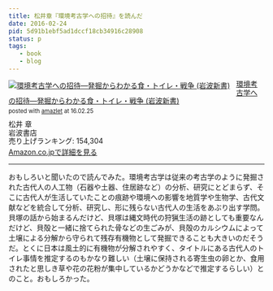 ```yaml
---
title: 松井章『環境考古学への招待』を読んだ
date: 2016-02-24
pid: 5d91b1ebf5ad1dccf18cb34916c28908
status: p
tags:
   - book
   - blog
---
```


<div class="amazlet-box" style="margin-bottom:0px;"><div class="amazlet-image" style="float:left;margin:0px 12px 1px 0px;"><a href="http://www.amazon.co.jp/exec/obidos/ASIN/4004309301/dotimpact-22/ref=nosim/" name="amazletlink" target="_blank"><img src="http://ecx.images-amazon.com/images/I/41ZD9JWJRCL._SL160_.jpg" alt="環境考古学への招待―発掘からわかる食・トイレ・戦争 (岩波新書)" style="border: none;" /></a></div><div class="amazlet-info" style="line-height:120%; margin-bottom: 10px"><div class="amazlet-name" style="margin-bottom:10px;line-height:120%"><a href="http://www.amazon.co.jp/exec/obidos/ASIN/4004309301/dotimpact-22/ref=nosim/" name="amazletlink" target="_blank">環境考古学への招待―発掘からわかる食・トイレ・戦争 (岩波新書)</a><div class="amazlet-powered-date" style="font-size:80%;margin-top:5px;line-height:120%">posted with <a href="http://www.amazlet.com/" title="amazlet" target="_blank">amazlet</a> at 16.02.25</div></div><div class="amazlet-detail">松井 章 <br />岩波書店 <br />売り上げランキング: 154,304<br /></div><div class="amazlet-sub-info" style="float: left;"><div class="amazlet-link" style="margin-top: 5px"><a href="http://www.amazon.co.jp/exec/obidos/ASIN/4004309301/dotimpact-22/ref=nosim/" name="amazletlink" target="_blank">Amazon.co.jpで詳細を見る</a></div></div></div><div class="amazlet-footer" style="clear: left"></div></div>

---- 

おもしろいと聞いたので読んでみた。環境考古学は従来の考古学のように発掘された古代人の人工物（石器や土器、住居跡など）の分析、研究にとどまらず、そこに古代人が生活していたことの痕跡や環境への影響を地質学や生物学、古代文献などを統合して分析、研究し、形に残らない古代人の生活をあぶり出す学問。貝塚の話から始まるんだけど、貝塚は縄文時代の狩猟生活の跡としても重要なんだけど、貝殻と一緒に捨てられた骨などの生ごみが、貝殻のカルシウムによって土壌による分解から守られて残存有機物として発掘できることも大きいのだそうだ。とくに日本は風土的に有機物が分解されやすく、タイトルにある古代人のトイレ事情を推定するのもかなり難しい（土壌に保持される寄生虫の卵とか、食用されたと思しき草や花の花粉が集中しているかどうかなどで推定するらしい）とのこと。おもしろかった。